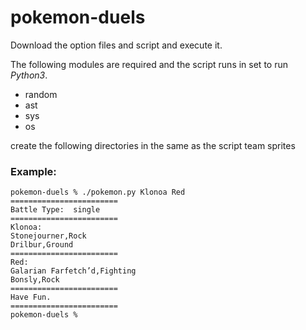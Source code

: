 # pokemon-duels

Download the option files and script and execute it.

The following modules are required and the script runs in set to run *Python3*.
- random
- ast
- sys
- os

create the following directories in the same as the script
team
sprites

### Example:
```
pokemon-duels % ./pokemon.py Klonoa Red
========================
Battle Type:  single
========================
Klonoa:
Stonejourner,Rock
Drilbur,Ground
========================
Red:
Galarian Farfetch’d,Fighting
Bonsly,Rock
========================
Have Fun.
========================
pokemon-duels %
```
